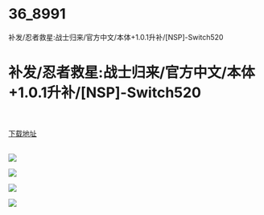 # 36_8991
补发/忍者救星:战士归来/官方中文/本体+1.0.1升补/[NSP]-Switch520
# 补发/忍者救星:战士归来/官方中文/本体+1.0.1升补/[NSP]-Switch520
 <br/></br>
[下载地址](https://www.switch520.cc/article/8991 "下载地址")
<br/></br>

<p><span style="color: #ffffff;"><strong><img src="https://www.switch520.cc/muke_img/upload_art_editor_20210109-1_26430fc36ef02f4620b862bde338dbbf.jpg"></strong></span></p>
<p><span style="color: #ffffff;"><strong><img src="https://www.switch520.cc/muke_img/upload_art_editor_20210109-1_cfb2eec21ec776b8807cac2d0e63852d.jpeg"></strong></span></p>
<p><span style="color: #ffffff;"><strong><img src="https://www.switch520.cc/muke_img/upload_art_editor_20210109-1_925b8f47bf78c4f556d9ef38f598078a.jpg"></strong></span></p>
<p><span style="color: #ffffff;"><strong><img src="https://www.switch520.cc/muke_img/upload_art_editor_20210109-1_f8649098abcc74ced97ce710b2ed46f6.jpg">&nbsp;</strong></span></p>
<p><span style="color: #ffffff;"><strong>&nbsp;</strong></span></p>
